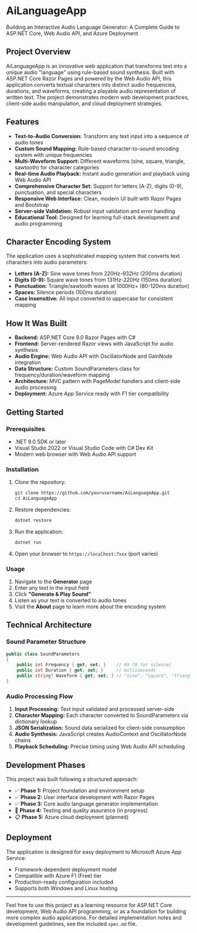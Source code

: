 # AiLanguageApp
Building an Interactive Audio Language Generator: A Complete Guide to ASP.NET Core, Web Audio API, and Azure Deployment

## Project Overview
AiLanguageApp is an innovative web application that transforms text into a unique audio "language" using rule-based sound synthesis. Built with ASP.NET Core Razor Pages and powered by the Web Audio API, this application converts textual characters into distinct audio frequencies, durations, and waveforms, creating a playable audio representation of written text. The project demonstrates modern web development practices, client-side audio manipulation, and cloud deployment strategies.

## Features
- **Text-to-Audio Conversion:** Transform any text input into a sequence of audio tones
- **Custom Sound Mapping:** Rule-based character-to-sound encoding system with unique frequencies
- **Multi-Waveform Support:** Different waveforms (sine, square, triangle, sawtooth) for character categories
- **Real-time Audio Playback:** Instant audio generation and playback using Web Audio API
- **Comprehensive Character Set:** Support for letters (A-Z), digits (0-9), punctuation, and special characters
- **Responsive Web Interface:** Clean, modern UI built with Razor Pages and Bootstrap
- **Server-side Validation:** Robust input validation and error handling
- **Educational Tool:** Designed for learning full-stack development and audio programming

## Character Encoding System
The application uses a sophisticated mapping system that converts text characters into audio parameters:

- **Letters (A-Z):** Sine wave tones from 220Hz-932Hz (200ms duration)
- **Digits (0-9):** Square wave tones from 131Hz-220Hz (150ms duration)  
- **Punctuation:** Triangle/sawtooth waves at 1000Hz+ (80-120ms duration)
- **Spaces:** Silence periods (100ms duration)
- **Case Insensitive:** All input converted to uppercase for consistent mapping

## How It Was Built
- **Backend:** ASP.NET Core 9.0 Razor Pages with C#
- **Frontend:** Server-rendered Razor views with JavaScript for audio synthesis
- **Audio Engine:** Web Audio API with OscillatorNode and GainNode integration
- **Data Structure:** Custom SoundParameters class for frequency/duration/waveform mapping
- **Architecture:** MVC pattern with PageModel handlers and client-side audio processing
- **Deployment:** Azure App Service ready with F1 tier compatibility

## Getting Started

### Prerequisites
- .NET 9.0 SDK or later
- Visual Studio 2022 or Visual Studio Code with C# Dev Kit
- Modern web browser with Web Audio API support

### Installation
1. Clone the repository:
   ```bash
   git clone https://github.com/yourusername/AiLanguageApp.git
   cd AiLanguageApp
   ```

2. Restore dependencies:
   ```bash
   dotnet restore
   ```

3. Run the application:
   ```bash
   dotnet run
   ```

4. Open your browser to `https://localhost:7xxx` (port varies)

### Usage
1. Navigate to the **Generator** page
2. Enter any text in the input field
3. Click **"Generate & Play Sound"**
4. Listen as your text is converted to audio tones
5. Visit the **About** page to learn more about the encoding system

## Technical Architecture

### Sound Parameter Structure
```csharp
public class SoundParameters
{
    public int Frequency { get; set; }    // Hz (0 for silence)
    public int Duration { get; set; }     // milliseconds
    public string? Waveform { get; set; } // "sine", "square", "triangle", "sawtooth"
}
```

### Audio Processing Flow
1. **Input Processing:** Text input validated and processed server-side
2. **Character Mapping:** Each character converted to SoundParameters via dictionary lookup
3. **JSON Serialization:** Sound data serialized for client-side consumption
4. **Audio Synthesis:** JavaScript creates AudioContext and OscillatorNode chains
5. **Playback Scheduling:** Precise timing using Web Audio API scheduling

## Development Phases
This project was built following a structured approach:

- ✅ **Phase 1:** Project foundation and environment setup
- ✅ **Phase 2:** User interface development with Razor Pages
- ✅ **Phase 3:** Core audio language generator implementation
- 🔄 **Phase 4:** Testing and quality assurance (in progress)
- 📋 **Phase 5:** Azure cloud deployment (planned)

## Deployment
The application is designed for easy deployment to Microsoft Azure App Service:

- Framework-dependent deployment model
- Compatible with Azure F1 (Free) tier
- Production-ready configuration included
- Supports both Windows and Linux hosting

---

Feel free to use this project as a learning resource for ASP.NET Core development, Web Audio API programming, or as a foundation for building more complex audio applications. For detailed implementation notes and development guidelines, see the included `spec.md` file.
